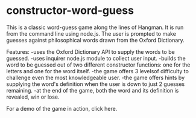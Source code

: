 # constructor-word-guess

This is a classic word-guess game along the lines of Hangman. It is run from the command line using node.js. The user is prompted to make guesses against philosophical words drawn from the Oxford Dictionary. 

Features:
-uses the Oxford Dictionary API to supply the words to be guessed.
-uses inquirer node.js module to collect user input.
-builds the word to be guessed out of two different constructor functions: one for the letters and one for the word itself.
-the game offers 3 levelsof difficulty to challenge even the most knowledgeable user.
-the game offers hints by supplying the word's definition when the user is down to just 2 guesses remaining.
-at the end of the game, both the word and its definition is revealed, win or lose.

For a demo of the game in action, click here.
